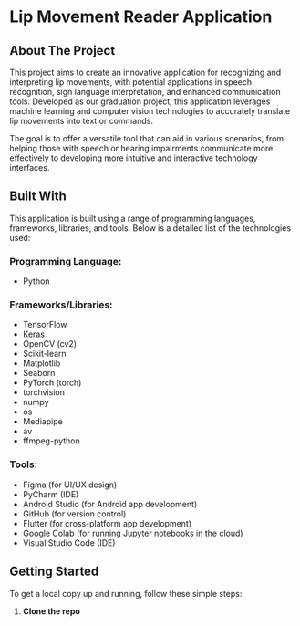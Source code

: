 # Lip Movement Reader Application

## About The Project

This project aims to create an innovative application for recognizing and interpreting lip movements, with potential applications in speech recognition, sign language interpretation, and enhanced communication tools. Developed as our graduation project, this application leverages machine learning and computer vision technologies to accurately translate lip movements into text or commands.

The goal is to offer a versatile tool that can aid in various scenarios, from helping those with speech or hearing impairments communicate more effectively to developing more intuitive and interactive technology interfaces.

## Built With

This application is built using a range of programming languages, frameworks, libraries, and tools. Below is a detailed list of the technologies used:

### Programming Language:
- Python

### Frameworks/Libraries:
- TensorFlow
- Keras
- OpenCV (cv2)
- Scikit-learn
- Matplotlib
- Seaborn
- PyTorch (torch)
- torchvision
- numpy
- os
- Mediapipe
- av
- ffmpeg-python

### Tools:
- Figma (for UI/UX design)
- PyCharm (IDE)
- Android Studio (for Android app development)
- GitHub (for version control)
- Flutter (for cross-platform app development)
- Google Colab (for running Jupyter notebooks in the cloud)
- Visual Studio Code (IDE)

## Getting Started

To get a local copy up and running, follow these simple steps:

1. **Clone the repo**
